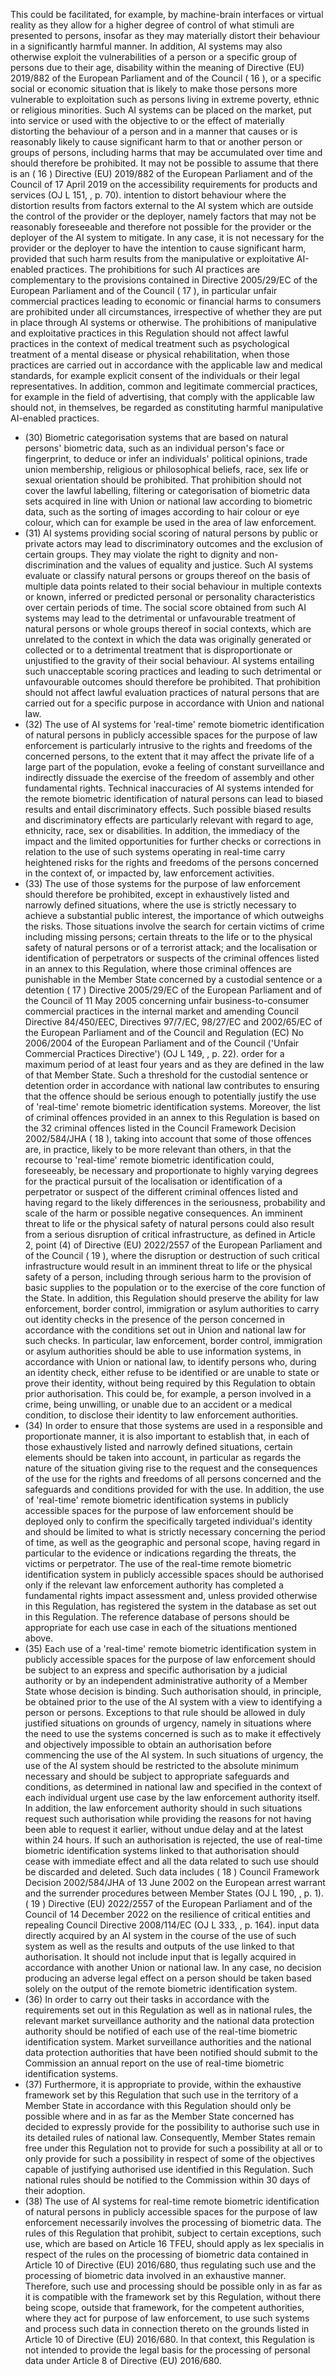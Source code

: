 This could be facilitated, for example, by machine-brain interfaces or virtual reality as they allow for a higher degree of control of what stimuli are presented to persons, insofar as they may materially distort their behaviour in a significantly harmful manner. In addition, AI systems may also otherwise exploit the vulnerabilities of a person or a specific group of persons due to their age, disability within the meaning of Directive  (EU)  2019/882  of  the  European  Parliament  and  of  the  Council ( 16 ),  or  a  specific  social  or  economic situation  that  is  likely  to  make  those  persons  more  vulnerable  to  exploitation  such  as  persons  living  in  extreme poverty, ethnic or religious minorities. Such AI systems can be placed on the market, put into service or used with the  objective  to  or  the  effect  of  materially  distorting  the  behaviour  of  a  person  and  in  a  manner  that  causes  or  is reasonably likely to cause significant harm to that or another person or groups of persons, including harms that may be  accumulated  over  time  and  should  therefore  be  prohibited.  It  may  not  be  possible  to  assume  that  there  is  an
( 16 ) Directive  (EU)  2019/882  of  the  European  Parliament  and  of  the  Council  of  17  April  2019  on  the  accessibility  requirements  for products and services  (OJ  L  151,  ,  p.  70).
intention to distort behaviour  where the distortion results from factors external to the AI system which are outside the control of the provider or the deployer, namely factors that may not be reasonably foreseeable and therefore not possible for the provider or the deployer of the AI system to mitigate. In any case, it is not necessary for the provider or  the  deployer  to  have  the  intention  to  cause  significant  harm,  provided  that  such  harm  results  from  the manipulative or exploitative AI-enabled practices. The prohibitions for such AI practices are complementary to the provisions contained in Directive 2005/29/EC of the European Parliament and of the Council ( 17 ), in particular unfair commercial practices leading to economic or financial harms to consumers are prohibited under all circumstances, irrespective of whether they are put in place through AI systems or otherwise. The prohibitions of manipulative and exploitative practices in this Regulation should not affect lawful practices in the context of medical treatment such as psychological  treatment  of  a  mental  disease  or  physical  rehabilitation,  when  those  practices  are  carried  out  in accordance with the applicable law and medical standards, for example explicit consent of  the individuals or  their legal  representatives.  In  addition,  common  and  legitimate  commercial  practices,  for  example  in  the  field  of advertising,  that  comply  with  the  applicable  law  should  not,  in  themselves,  be  regarded  as  constituting  harmful manipulative AI-enabled  practices.
- (30) Biometric categorisation  systems  that  are  based  on  natural  persons'  biometric  data,  such  as  an  individual  person's face  or  fingerprint,  to  deduce  or  infer  an  individuals'  political  opinions,  trade  union  membership,  religious  or philosophical beliefs, race, sex life or sexual orientation should be prohibited. That prohibition should not cover the lawful  labelling,  filtering  or  categorisation  of  biometric  data  sets  acquired  in  line  with  Union  or  national  law according  to  biometric  data,  such  as  the  sorting  of  images  according  to  hair  colour  or  eye  colour,  which  can  for example be used in the area of  law enforcement.
- (31) AI  systems  providing  social  scoring  of  natural  persons  by  public  or  private  actors  may  lead  to  discriminatory outcomes and the exclusion of certain groups. They may violate the right to dignity and non-discrimination and the values of equality and justice. Such AI systems evaluate or classify natural persons or groups thereof on the basis of multiple data points related to their social behaviour in multiple contexts or known, inferred or predicted personal or personality characteristics over certain periods of time. The social score obtained from such AI systems may lead to  the  detrimental or  unfavourable treatment of natural persons or  whole groups thereof in social contexts, which are unrelated to the context in which the data was originally generated or collected or to a detrimental treatment that is  disproportionate  or  unjustified  to  the  gravity  of  their  social  behaviour.  AI  systems  entailing  such  unacceptable scoring  practices  and  leading  to  such  detrimental  or  unfavourable  outcomes  should  therefore  be  prohibited.  That prohibition should not affect lawful evaluation practices of natural persons that are carried out for a specific purpose in  accordance  with  Union  and  national  law.
- (32) The use of AI systems for 'real-time' remote biometric identification of natural persons in publicly accessible spaces for the purpose of law enforcement is particularly intrusive to the rights and freedoms of the concerned persons, to the extent that it may affect the private life of a large part of the population, evoke a feeling of constant surveillance and indirectly dissuade the exercise of the freedom of assembly and other fundamental rights. Technical inaccuracies of AI systems intended for the remote biometric identification of natural persons can lead to biased results and entail discriminatory effects. Such possible biased results and discriminatory effects are particularly relevant with regard to age,  ethnicity,  race,  sex  or  disabilities.  In  addition,  the  immediacy  of  the  impact  and  the  limited  opportunities  for further checks or corrections in relation to the use of such systems operating in real-time carry heightened risks for the  rights  and  freedoms  of  the  persons  concerned  in  the  context  of,  or  impacted  by,  law  enforcement  activities.
- (33) The use of those systems for the purpose of  law enforcement should therefore be prohibited, except in exhaustively listed and narrowly defined situations, where the use is strictly necessary to achieve a substantial public interest, the importance of which outweighs the risks. Those situations involve the search for certain victims of crime including missing persons; certain threats to the life or to the physical safety of natural persons or of a terrorist attack; and the localisation or identification of perpetrators or suspects of the criminal offences listed in an annex to this Regulation, where those criminal offences are punishable in the Member State concerned by a custodial sentence or a detention
( 17 ) Directive  2005/29/EC  of  the  European  Parliament  and  of  the  Council  of  11  May  2005  concerning  unfair  business-to-consumer commercial  practices  in  the  internal  market  and  amending  Council  Directive  84/450/EEC,  Directives  97/7/EC,  98/27/EC  and 2002/65/EC of the European Parliament and of the Council and Regulation (EC) No 2006/2004 of the European Parliament and of the  Council  ('Unfair  Commercial  Practices  Directive')  (OJ  L  149,  ,  p.  22).
order  for  a  maximum  period  of  at  least  four  years  and  as  they  are  defined  in  the  law  of  that  Member  State.  Such a  threshold  for  the  custodial  sentence  or  detention  order  in  accordance  with  national  law  contributes  to  ensuring that the offence should be serious enough to potentially justify the use of 'real-time' remote biometric identification systems. Moreover, the list of criminal offences provided in an annex to this Regulation is based on the 32 criminal offences  listed  in  the  Council  Framework  Decision  2002/584/JHA ( 18 ),  taking  into  account  that  some  of  those offences are, in practice, likely to be more relevant than others, in that the recourse to 'real-time' remote biometric identification could, foreseeably, be necessary and proportionate to highly varying degrees for  the practical pursuit of  the  localisation  or  identification  of  a  perpetrator  or  suspect  of  the  different  criminal  offences  listed  and  having regard  to  the likely differences  in the  seriousness,  probability and  scale  of the  harm  or  possible  negative consequences. An imminent threat to life or  the physical safety of natural persons could also result from a serious disruption of critical infrastructure, as defined in Article 2, point (4) of Directive (EU) 2022/2557 of the European Parliament and of the Council ( 19 ), where the disruption or destruction of such critical infrastructure would result in an imminent threat to life or the physical safety of a person, including through serious harm to the provision of basic supplies  to  the  population  or  to  the  exercise  of  the  core  function  of  the  State.  In  addition,  this  Regulation  should preserve  the  ability  for  law  enforcement,  border  control,  immigration  or  asylum  authorities  to  carry  out  identity checks in the presence of the person concerned in accordance with the conditions set out in Union and national law for such checks. In particular, law enforcement, border control, immigration or asylum authorities should be able to use  information  systems,  in  accordance  with  Union  or  national  law,  to  identify  persons  who,  during  an  identity check,  either  refuse  to  be  identified  or  are  unable  to  state  or  prove  their  identity,  without  being  required  by  this Regulation to obtain prior authorisation. This could be, for example, a person involved in a crime, being unwilling, or  unable  due  to  an  accident  or  a  medical  condition,  to  disclose  their  identity  to  law  enforcement  authorities.
- (34) In  order  to  ensure  that  those  systems  are  used  in  a  responsible  and  proportionate  manner,  it  is  also  important  to establish that, in each of those exhaustively listed and narrowly defined situations, certain elements should be taken into account, in particular as regards the nature of  the situation giving rise to the request and the consequences of the use for the rights and freedoms of all persons concerned and the safeguards and conditions provided for with the use.  In  addition,  the  use  of  'real-time'  remote  biometric  identification  systems  in  publicly  accessible  spaces  for  the purpose of  law  enforcement should be  deployed  only to confirm  the  specifically  targeted individual's  identity  and should be limited to what is strictly necessary concerning the period of time, as well as the geographic and personal scope, having regard in particular to the evidence or indications regarding the threats, the victims or perpetrator. The use of the real-time remote biometric identification system in publicly accessible spaces should be authorised only if the relevant law enforcement authority has completed a fundamental rights impact assessment and, unless provided otherwise  in  this  Regulation,  has  registered  the  system  in  the  database  as  set  out  in  this  Regulation.  The  reference database  of  persons  should  be  appropriate  for  each  use  case  in  each  of  the  situations  mentioned  above.
- (35) Each use of a 'real-time' remote biometric identification system in publicly accessible spaces for the purpose of  law enforcement should be subject to an express and specific authorisation by a judicial authority or by an independent administrative  authority of  a  Member  State  whose  decision  is  binding.  Such  authorisation  should,  in  principle,  be obtained prior  to the use  of  the  AI  system with  a view  to identifying  a  person  or  persons.  Exceptions to  that  rule should be allowed in duly justified situations on grounds of urgency, namely in situations where the need to use the systems  concerned  is  such  as  to  make  it  effectively  and  objectively  impossible  to  obtain  an  authorisation  before commencing the use of the AI system. In such situations of urgency, the use of the AI system should be restricted to the absolute minimum necessary and should be subject to appropriate safeguards and conditions, as determined in national law and specified in the context of each individual urgent use case by the law enforcement authority itself. In addition, the law enforcement authority should in such situations request such authorisation while providing the reasons for not having been able to request it earlier, without undue delay and at the latest within 24 hours. If such an authorisation is rejected, the use of real-time biometric identification systems linked to that authorisation should cease with immediate effect and all the data related to such use should be discarded and deleted. Such data includes
( 18 ) Council  Framework  Decision  2002/584/JHA  of  13  June  2002  on  the  European  arrest  warrant  and  the  surrender  procedures between Member States (OJ L 190, , p. 1).
( 19 ) Directive (EU) 2022/2557 of the European Parliament and of the Council of 14 December 2022 on the resilience of critical entities and repealing  Council  Directive  2008/114/EC  (OJ  L  333,  ,  p.  164).
input data directly acquired by an AI system in the course of the use of such system as well as the results and outputs of the use linked to that authorisation. It should not include input that is legally acquired in accordance with another Union or national law. In any case, no decision producing an adverse legal effect on a person should be taken based solely on  the  output  of  the  remote  biometric  identification  system.
- (36) In order to carry out their tasks in accordance with the requirements set out in this Regulation as well as in national rules, the relevant market surveillance authority and the national data protection authority should be notified of each use of the real-time biometric identification system. Market surveillance authorities and the national data protection authorities  that  have  been  notified  should  submit  to  the  Commission  an  annual  report  on  the  use  of  real-time biometric  identification  systems.
- (37) Furthermore, it is appropriate to provide, within the exhaustive framework set by this Regulation that such use in the territory of a Member State in accordance with this Regulation should only be possible where and in as far as the Member State concerned has decided to expressly provide for the possibility to authorise such use in its detailed rules of national law. Consequently, Member States remain free under this Regulation not to provide for such a possibility at all or to only provide for such a possibility in respect of some of the objectives capable of justifying authorised use identified  in  this  Regulation.  Such  national  rules  should  be  notified  to  the  Commission  within  30  days  of  their adoption.
- (38) The use of AI systems for real-time remote biometric identification of natural persons in publicly accessible spaces for  the  purpose  of  law  enforcement  necessarily  involves  the  processing  of  biometric  data.  The  rules  of  this Regulation that prohibit, subject to certain exceptions, such use, which are based on Article 16 TFEU, should apply as lex  specialis in  respect of  the  rules  on  the  processing  of  biometric  data  contained  in  Article  10  of  Directive  (EU) 2016/680,  thus  regulating  such  use  and  the  processing  of  biometric  data  involved  in  an  exhaustive  manner. Therefore, such use and processing should be possible only in as far as it is compatible with the framework set by this Regulation, without there being scope, outside that framework, for the competent authorities, where they act for purpose of law enforcement, to use such systems and process such data in connection thereto on the grounds listed in Article 10 of Directive (EU) 2016/680. In that context, this Regulation is not intended to provide the legal basis for the processing of personal data under Article 8 of Directive (EU) 2016/680. 